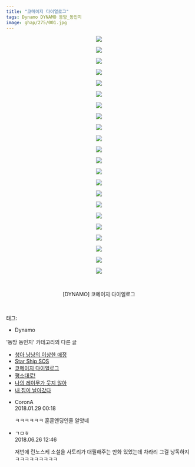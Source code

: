 ```yaml
---
title: "코메이지 다이얼로그"
tags: Dynamo DYNAMO 동방_동인지
image: ghap/275/001.jpg
---
```

<div class="article">
<p style="text-align: center; clear: none; float: none;"><img src="{{ site.nasurl }}/ghap/275/001.jpg"/></p>
<p style="text-align: center; clear: none; float: none;"><img src="{{ site.nasurl }}/ghap/275/002.jpg"/></p>
<p style="text-align: center; clear: none; float: none;"><img src="{{ site.nasurl }}/ghap/275/003.jpg"/></p>
<p style="text-align: center; clear: none; float: none;"><img src="{{ site.nasurl }}/ghap/275/004.jpg"/></p>
<p style="text-align: center; clear: none; float: none;"><img src="{{ site.nasurl }}/ghap/275/005.jpg"/></p>
<p style="text-align: center; clear: none; float: none;"><img src="{{ site.nasurl }}/ghap/275/006.jpg"/></p>
<p style="text-align: center; clear: none; float: none;"><img src="{{ site.nasurl }}/ghap/275/007.jpg"/></p>
<p style="text-align: center; clear: none; float: none;"><img src="{{ site.nasurl }}/ghap/275/008.jpg"/></p>
<p style="text-align: center; clear: none; float: none;"><img src="{{ site.nasurl }}/ghap/275/009.jpg"/></p>
<p style="text-align: center; clear: none; float: none;"><img src="{{ site.nasurl }}/ghap/275/010.jpg"/></p>
<p style="text-align: center; clear: none; float: none;"><img src="{{ site.nasurl }}/ghap/275/011.jpg"/></p>
<p style="text-align: center; clear: none; float: none;"><img src="{{ site.nasurl }}/ghap/275/012.jpg"/></p>
<p style="text-align: center; clear: none; float: none;"><img src="{{ site.nasurl }}/ghap/275/013.jpg"/></p>
<p style="text-align: center; clear: none; float: none;"><img src="{{ site.nasurl }}/ghap/275/014.jpg"/></p>
<p style="text-align: center; clear: none; float: none;"><img src="{{ site.nasurl }}/ghap/275/015.jpg"/></p>
<p style="text-align: center; clear: none; float: none;"><img src="{{ site.nasurl }}/ghap/275/016.jpg"/></p>
<p style="text-align: center; clear: none; float: none;"><img src="{{ site.nasurl }}/ghap/275/017.jpg"/></p>
<p style="text-align: center; clear: none; float: none;"><img src="{{ site.nasurl }}/ghap/275/018.jpg"/></p>
<p style="text-align: center; clear: none; float: none;"><img src="{{ site.nasurl }}/ghap/275/019.jpg"/></p>
<p style="text-align: center; clear: none; float: none;"><img src="{{ site.nasurl }}/ghap/275/020.jpg"/></p>
<p style="text-align: center; clear: none; float: none;"><img src="{{ site.nasurl }}/ghap/275/021.jpg"/></p>
<p style="text-align: center; clear: none; float: none;"><img src="{{ site.nasurl }}/ghap/275/022.jpg"/></p>
<p style="text-align: center; clear: none; float: none;"><br/></p>
<p style="text-align: center; clear: none; float: none;">[DYNAMO] 코메이지 다이얼로그</p>
<p><br/></p>
</div><div class="tagTrail">
<p>태그: </p>
<ul>
<li>Dynamo</li>
</ul>
</div><div class="another">
<p>'동방 동인지' 카테고리의 다른 글</p>
<ul>
<li><a href="/2016-06-19-ghap_277">청아 냥냥의 이상한 애정</a></li>
<li><a href="/2016-06-19-ghap_276">Star Ship SOS</a></li>
<li><a href="/2016-06-19-ghap_275">코메이지 다이얼로그</a></li>
<li><a href="/2016-06-19-ghap_274">평소대로!</a></li>
<li><a href="/2016-06-19-ghap_273">나의 레이무가 웃지 않아</a></li>
<li><a href="/2016-06-19-ghap_272">내 집이 날아갔다</a></li>
</ul>
</div><div class="cb_module cb_fluid">
<div class="cb_wrt cb_profile">
<div class="comment">
<ul>
<li class="cb_thumb_off" id="comment15185907">
<div class="cb_comment_area">
<div class="cb_info_area">
<div class="cb_section">
<span class="cb_nick_name">CoronA</span>
</div>
<div class="cb_section">
<span class="cb_date">2018.01.29 00:18 </span>
</div>
</div>
<div class="cb_dsc_comment">
<p class="cb_dsc">
											ㅋㅋㅋㅋㅋㅋ 훈훈엔딩인줄 알앗네
										</p>
</div>
</div></li>
<li class="cb_thumb_off" id="comment15276944">
<div class="cb_comment_area">
<div class="cb_info_area">
<div class="cb_section">
<span class="cb_nick_name">ㄱㅁㅎ</span>
</div>
<div class="cb_section">
<span class="cb_date">2018.06.26 12:46 </span>
</div>
</div>
<div class="cb_dsc_comment">
<p class="cb_dsc">
											저번에 린노스케 소설을 사토리가 대필해주는 만화 있었는데 차라리 그걸 낭독하지ㅋㅋㅋㅋㅋㅋㅋㅋㅋ
										</p>
</div>
</div></li>
</ul>
</div>
</div><!-- commentList close -->
</div>